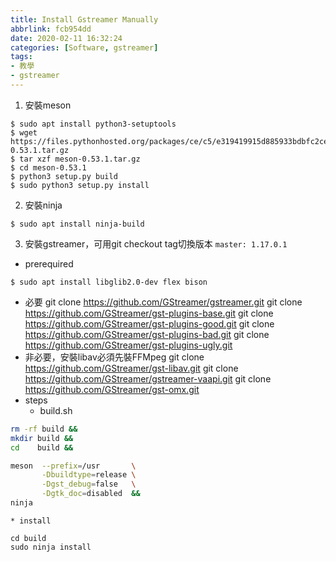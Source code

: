 ```yaml
---
title: Install Gstreamer Manually
abbrlink: fcb954dd
date: 2020-02-11 16:32:24
categories: [Software, gstreamer]
tags:
- 教學
- gstreamer
---
```

1. 安裝meson
```
$ sudo apt install python3-setuptools
$ wget https://files.pythonhosted.org/packages/ce/c5/e319419915d885933bdbfc2cee67eec8cf519b5b0ca9151573c62255dde9/meson-0.53.1.tar.gz
$ tar xzf meson-0.53.1.tar.gz
$ cd meson-0.53.1
$ python3 setup.py build
$ sudo python3 setup.py install
```
2. 安裝ninja
```
$ sudo apt install ninja-build
```
3. 安裝gstreamer，可用git checkout tag切換版本
`master: 1.17.0.1`
* prerequired
```
$ sudo apt install libglib2.0-dev flex bison
```
* 必要
git clone https://github.com/GStreamer/gstreamer.git
git clone https://github.com/GStreamer/gst-plugins-base.git
git clone https://github.com/GStreamer/gst-plugins-good.git
git clone https://github.com/GStreamer/gst-plugins-bad.git
git clone https://github.com/GStreamer/gst-plugins-ugly.git
* 非必要，安裝libav必須先裝FFMpeg
git clone https://github.com/GStreamer/gst-libav.git
git clone https://github.com/GStreamer/gstreamer-vaapi.git
git clone https://github.com/GStreamer/gst-omx.git
* steps
    * build.sh
```sh
rm -rf build &&
mkdir build &&
cd    build &&

meson  --prefix=/usr       \
       -Dbuildtype=release \
       -Dgst_debug=false   \
       -Dgtk_doc=disabled  &&
ninja
```
    * install
```
cd build
sudo ninja install
```